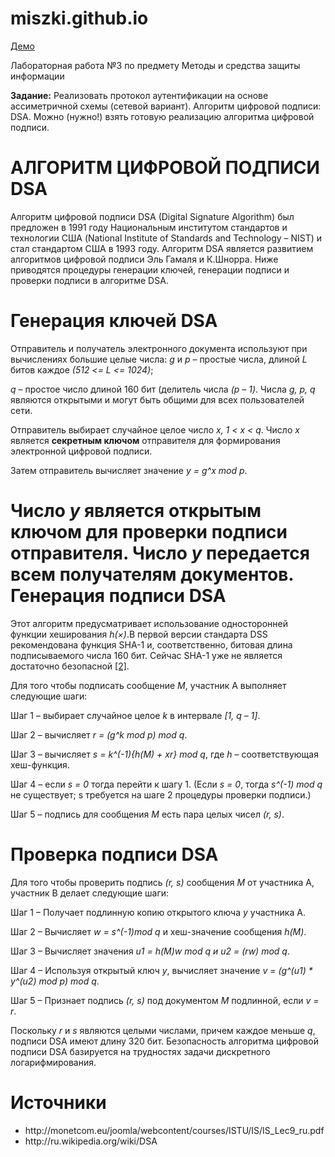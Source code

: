 miszki.github.io
================

<a href="http://ajikcey.github.io/miszki.github.io/" target="_blank">Демо</a>

Лабораторная работа №3 по предмету Методы и средства защиты информации

<b>Задание:</b>
Реализовать протокол аутентификации на основе ассиметричной схемы (сетевой вариант).
Алгоритм цифровой подписи: DSA.
Можно (нужно!) взять готовую реализацию алгоритма цифровой подписи.

АЛГОРИТМ ЦИФРОВОЙ ПОДПИСИ DSA
================
Алгоритм цифровой подписи DSA (Digital Signature Algorithm) был предложен в 1991 году Национальным институтом стандартов и технологии США (National Institute of Standards and Technology – NIST) и стал стандартом США в 1993 году. Алгоритм DSA является развитием алгоритмов цифровой подписи Эль Гамаля и К.Шнорра. Ниже приводятся процедуры генерации ключей, генерации подписи и проверки подписи в алгоритме DSA.

Генерация ключей DSA
=========
Отправитель и получатель электронного документа используют при вычислениях большие целые числа: <i>g</i> и <i>p</i> – простые числа, длиной <i>L</i> битов каждое <i>(512 <= L <= 1024)</i>;

<i>q</i> – простое число длиной 160 бит (делитель числа <i>(p – 1)</i>. Числа <i>g, p, q</i> являются открытыми и могут быть общими для всех пользователей сети.

Отправитель выбирает случайное целое число <i>x, 1 < x < q</i>. Число <i>x</i> является <b>секретным ключом</b> отправителя для формирования электронной цифровой подписи.

Затем отправитель вычисляет значение <i>y = g^x mod p</i>.

Число <i>y</i> является <b>открытым ключом</b> для проверки подписи отправителя. Число <i>y</i> передается всем получателям документов.
Генерация подписи DSA
===========
Этот алгоритм предусматривает использование односторонней функции хеширования <i>h(×)</i>.В первой версии стандарта DSS рекомендована функция SHA-1 и, соответственно, битовая длина подписываемого числа 160 бит. Сейчас SHA-1 уже не является достаточно безопасной <a href="#2">[2]</a>.

Для того чтобы подписать сообщение <i>M</i>, участник A выполняет следующие шаги:

Шаг 1 – выбирает случайное целое <i>k</i> в интервале <i>[1, q – 1]</i>.

Шаг 2 – вычисляет <i>r = (g^k mod p) mod q</i>.

Шаг 3 – вычисляет <i>s = k^(-1)*{h(M) + x*r} mod q</i>, где <i>h</i> – соответствующая хеш-функция.

Шаг 4 – если <i>s = 0</i> тогда перейти к шагу 1. (Если <i>s = 0</i>, тогда <i>s^(-1) mod q</i> не существует; s требуется на шаге 2 процедуры проверки подписи.)

Шаг 5 – подпись для сообщения <i>М</i> есть пара целых чисел <i>(r, s)</i>.

Проверка подписи DSA
============
Для того чтобы проверить подпись <i>(r, s)</i> сообщения <i>М</i> от участника A, участник B делает следующие шаги:

Шаг 1 – Получает подлинную копию открытого ключа <i>y</i> участника А.

Шаг 2 – Вычисляет <i>w = s^(-1)mod q</i> и хеш-значение сообщения <i>h(М)</i>.

Шаг 3 – Вычисляет значения <i>u1 = h(M)*w mod q</i> и <i>u2 = (r*w) mod q</i>.

Шаг 4 – Используя открытый ключ <i>y</i>, вычисляет значение <i>v = (g^(u1) * y^(u2) mod p) mod q</i>.

Шаг 5 – Признает подпись <i>(r, s)</i> под документом <i>M</i> подлинной, если <i>v = r</i>.

Поскольку <i>r</i> и <i>s</i> являются целыми числами, причем каждое меньше <i>q</i>, подписи DSA имеют длину 320 бит. Безопасность алгоритма цифровой подписи DSA базируется на трудностях задачи дискретного логарифмирования.

Источники
==========
<ul><li id="1">http://monetcom.eu/joomla/webcontent/courses/ISTU/IS/IS_Lec9_ru.pdf
</li><li id="2">
http://ru.wikipedia.org/wiki/DSA
</li></ul>
